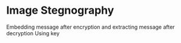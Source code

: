 # Image Stegnography
 Embedding message after encryption and extracting message after decryption Using key
